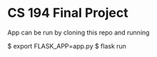 # CS 194 Final Project

App can be run by cloning this repo and running 

$ export FLASK_APP=app.py
$ flask run
